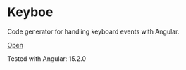 # Keyboe

Code generator for handling keyboard events with Angular.

[Open](https://rapteon.github.io/keyboe/)

Tested with Angular: 15.2.0